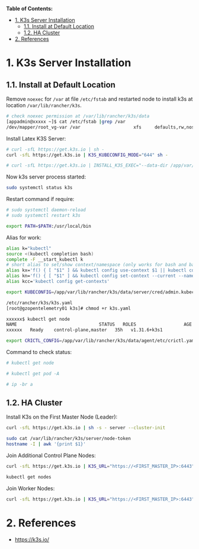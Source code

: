 **Table of Contents:**
- [1. K3s Server Installation](#1-k3s-server-installation)
  - [1.1. Install at Default Location](#11-install-at-default-location)
  - [1.2. HA Cluster](#12-ha-cluster)
- [2. References](#2-references)


# 1. K3s Server Installation


## 1.1. Install at Default Location

Remove `noexec` for `/var` at file `/etc/fstab` and restarted node to install k3s at location `/var/lib/rancher/k3s`.

```bash
# check noexec permission at /var/lib/rancher/k3s/data
[appadmin@xxxxx ~]$ cat /etc/fstab |grep /var
/dev/mapper/root_vg-var /var                    xfs     defaults,rw,nosuid,nodev,noexec,relatime        0 0
```


Install Latex K3S Server:
```bash
# curl -sfL https://get.k3s.io | sh -
curl -sfL https://get.k3s.io | K3S_KUBECONFIG_MODE="644" sh -

# curl -sfL https://get.k3s.io | INSTALL_K3S_EXEC="--data-dir /app/var/lib/rancher/k3s/data/" sh -
```

Now k3s server process started:
```bash
sudo systemctl status k3s
```

Restart command if require:
```bash
# sudo systemctl daemon-reload
# sudo systemctl restart k3s
```


```bash
export PATH=$PATH:/usr/local/bin
```

Alias for work:
```bash
alias k="kubectl"
source <(kubectl completion bash)
complete -F __start_kubectl k
# short alias to set/show context/namespace (only works for bash and bash-compatible shells, current context to be set before using kn to set namespace)
alias kx='f() { [ "$1" ] && kubectl config use-context $1 || kubectl config current-context ; } ; f'
alias kn='f() { [ "$1" ] && kubectl config set-context --current --namespace $1 || kubectl config view --minify | grep namespace | cut -d" " -f6 ; } ; f'
alias kcc='kubectl config get-contexts'
```


```bash
export KUBECONFIG=/app/var/lib/rancher/k3s/data/server/cred/admin.kubeconfig 
```

```bash
/etc/rancher/k3s/k3s.yaml
[root@gzopentelemetry01 k3s]# chmod +r k3s.yaml 

xxxxxx$ kubectl get node
NAME                               STATUS   ROLES                  AGE   VERSION
xxxxxx   Ready    control-plane,master   35h   v1.31.6+k3s1
```



```bash
export CRICTL_CONFIG=/app/var/lib/rancher/k3s/data/agent/etc/crictl.yaml
```


Command to check status:
```bash
# kubectl get node

# kubectl get pod -A

# ip -br a
```


## 1.2. HA Cluster

Install K3s on the First Master Node (Leader):

```bash
curl -sfL https://get.k3s.io | sh -s - server --cluster-init
```

```bash
sudo cat /var/lib/rancher/k3s/server/node-token
hostname -I | awk '{print $1}'
```

Join Additional Control Plane Nodes:
```bash
curl -sfL https://get.k3s.io | K3S_URL="https://<FIRST_MASTER_IP>:6443" K3S_TOKEN="<TOKEN>" sh -
```


```bash
kubectl get nodes
```


Join Worker Nodes:
```bash
curl -sfL https://get.k3s.io | K3S_URL="https://<FIRST_MASTER_IP>:6443" K3S_TOKEN="<TOKEN>" sh -s - agent
```


# 2. References
- https://k3s.io/